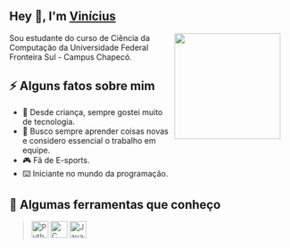 

<h2>Hey 👋, I'm <a href="">Vinícius</a></h2>

<img src="cat.gif" width="190px" align="right" style="margin-right:18px">

Sou estudante do curso de Ciência da Computação da Universidade Federal Fronteira Sul - Campus Chapecó.

## ⚡️ Alguns fatos sobre mim 
- 🤖 Desde criança, sempre gostei muito de tecnologia.
- 💬 Busco sempre aprender coisas novas e considero essencial o trabalho em equipe.
- 🎮 Fã de E-sports.
- ⌨️ Iniciante no mundo da programação.

## 🔧 Algumas ferramentas que conheço</h2>
> <img src="https://cdn.freebiesupply.com/logos/large/2x/python-5-logo-png-transparent.png" alt=Python width="30">
> <img src="https://img.icons8.com/color/48/000000/c-programming.png" alt=C width="30">
> <img src="https://img.icons8.com/color/48/000000/java-coffee-cup-logo.png" alt=Java width="30">



                                                                            
